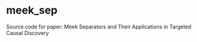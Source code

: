 # meek_sep
Source code for paper: Meek Separators and Their Applications in Targeted Causal Discovery
